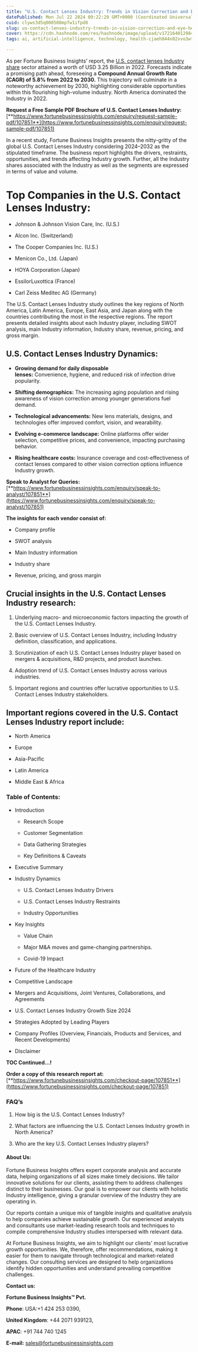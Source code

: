 ```yaml
---
title: "U.S. Contact Lenses Industry: Trends in Vision Correction and Eye Health"
datePublished: Mon Jul 22 2024 09:22:29 GMT+0000 (Coordinated Universal Time)
cuid: clyws3d5q000508mpfw1ifpd8
slug: us-contact-lenses-industry-trends-in-vision-correction-and-eye-health
cover: https://cdn.hashnode.com/res/hashnode/image/upload/v1721640129843/65787783-a9a7-47e9-9c8b-5cf4d708ca23.png
tags: ai, artificial-intelligence, technology, health-cjaeh844x02vvo3wtj5r2s75q, healthcare

---
```


As per Fortune Business Insights’ report, the [U.S. contact lenses Industry share](https://www.fortunebusinessinsights.com/u-s-contact-lenses-market-107851) sector attained a worth of USD 3.25 Billion in 2022. Forecasts indicate a promising path ahead, foreseeing a **Compound Annual Growth Rate (CAGR) of 5.8% from 2022 to 2030.** This trajectory will culminate in a noteworthy achievement by 2030, highlighting considerable opportunities within this flourishing high-volume industry. North America dominated the Industry in 2022.

**Request a Free Sample PDF Brochure of U.S. Contact Lenses Industry:** [**https://www.fortunebusinessinsights.com/enquiry/request-sample-pdf/107851**](https://www.fortunebusinessinsights.com/enquiry/request-sample-pdf/107851)

In a recent study, Fortune Business Insights presents the nitty-gritty of the global U.S. Contact Lenses Industry considering 2024–2032 as the stipulated timeframe. The business report highlights the drivers, restraints, opportunities, and trends affecting Industry growth. Further, all the Industry shares associated with the Industry as well as the segments are expressed in terms of value and volume.

# **Top Companies in the U.S. Contact Lenses Industry:**

* Johnson & Johnson Vision Care, Inc. (U.S.)
    
* Alcon Inc. (Switzerland)
    
* The Cooper Companies Inc. (U.S.)
    
* Menicon Co., Ltd. (Japan)
    
* HOYA Corporation (Japan)
    
* EssilorLuxottica (France)
    
* Carl Zeiss Meditec AG (Germany)
    

The U.S. Contact Lenses Industry study outlines the key regions of North America, Latin America, Europe, East Asia, and Japan along with the countries contributing the most in the respective regions. The report presents detailed insights about each Industry player, including SWOT analysis, main Industry information, Industry share, revenue, pricing, and gross margin.

## U.S. Contact Lenses Industry **Dynamics**:

* **Growing demand for daily disposable lenses:** Convenience, hygiene, and reduced risk of infection drive popularity.
    
* **Shifting demographics:** The increasing aging population and rising awareness of vision correction among younger generations fuel demand.
    
* **Technological advancements:** New lens materials, designs, and technologies offer improved comfort, vision, and wearability.
    
* **Evolving e-commerce landscape:** Online platforms offer wider selection, competitive prices, and convenience, impacting purchasing behavior.
    
* **Rising healthcare costs:** Insurance coverage and cost-effectiveness of contact lenses compared to other vision correction options influence Industry growth.
    

**Speak to Analyst for Queries:** [**https://www.fortunebusinessinsights.com/enquiry/speak-to-analyst/107851**](https://www.fortunebusinessinsights.com/enquiry/speak-to-analyst/107851)

**The insights for each vendor consist of:**

* Company profile
    
* SWOT analysis
    
* Main Industry information
    
* Industry share
    
* Revenue, pricing, and gross margin
    

## **Crucial insights in the U.S. Contact Lenses Industry research:**

1. Underlying macro- and microeconomic factors impacting the growth of the U.S. Contact Lenses Industry.
    
2. Basic overview of U.S. Contact Lenses Industry, including Industry definition, classification, and applications.
    
3. Scrutinization of each U.S. Contact Lenses Industry player based on mergers & acquisitions, R&D projects, and product launches.
    
4. Adoption trend of U.S. Contact Lenses Industry across various industries.
    
5. Important regions and countries offer lucrative opportunities to U.S. Contact Lenses Industry stakeholders.
    

## **Important regions covered in the U.S. Contact Lenses Industry report include:**

* North America
    
* Europe
    
* Asia-Pacific
    
* Latin America
    
* Middle East & Africa
    

### **Table of Contents:**

* Introduction
    
    * Research Scope
        
    * Customer Segmentation
        
    * Data Gathering Strategies
        
    * Key Definitions & Caveats
        
* Executive Summary
    
* Industry Dynamics
    
    * U.S. Contact Lenses Industry Drivers
        
    * U.S. Contact Lenses Industry Restraints
        
    * Industry Opportunities
        
* Key Insights
    
    * Value Chain
        
    * Major M&A moves and game-changing partnerships.
        
    * Covid-19 Impact
        
* Future of the Healthcare Industry
    
* Competitive Landscape
    
* Mergers and Acquisitions, Joint Ventures, Collaborations, and Agreements
    
* U.S. Contact Lenses Industry Growth Size 2024
    
* Strategies Adopted by Leading Players
    
* Company Profiles (Overview, Financials, Products and Services, and Recent Developments)
    
* Disclaimer
    

**TOC Continued…!**

**Order a copy of this research report at:** [**https://www.fortunebusinessinsights.com/checkout-page/107851**](https://www.fortunebusinessinsights.com/checkout-page/107851)

### **FAQ’s**

1. How big is the U.S. Contact Lenses Industry?
    
2. What factors are influencing the U.S. Contact Lenses Industry growth in North America?
    
3. Who are the key U.S. Contact Lenses Industry players?
    

#### **About Us:**

Fortune Business Insights offers expert corporate analysis and accurate data, helping organizations of all sizes make timely decisions. We tailor innovative solutions for our clients, assisting them to address challenges distinct to their businesses. Our goal is to empower our clients with holistic Industry intelligence, giving a granular overview of the Industry they are operating in.

Our reports contain a unique mix of tangible insights and qualitative analysis to help companies achieve sustainable growth. Our experienced analysts and consultants use market-leading research tools and techniques to compile comprehensive Industry studies interspersed with relevant data.

At Fortune Business Insights, we aim to highlight our clients' most lucrative growth opportunities. We, therefore, offer recommendations, making it easier for them to navigate through technological and market-related changes. Our consulting services are designed to help organizations identify hidden opportunities and understand prevailing competitive challenges.

**Contact us:**

**Fortune Business Insights™ Pvt.**

**Phone**: USA:+1 424 253 0390,

**United Kingdom**: +44 2071 939123,

**APAC**: +91 744 740 1245

**E-mail:** [sales@fortunebusinessinsights.com](mailto:sales@fortunebusinessinsights.com)